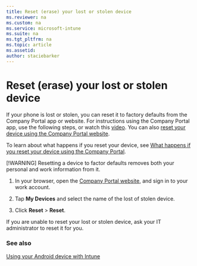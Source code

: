 ```yaml
---
title: Reset (erase) your lost or stolen device
ms.reviewer: na
ms.custom: na
ms.service: microsoft-intune
ms.suite: na
ms.tgt_pltfrm: na
ms.topic: article
ms.assetid:
author: staciebarker
---
```


# Reset (erase) your lost or stolen device

If your phone is lost or stolen, you can reset it to factory defaults from the Company Portal app or website. For instructions using the Company Portal app, use the following steps, or watch this [video](http://aka.ms/ly1x17). You can also [reset your device using the Company Portal website](reset-your-device-cpwebsite.md).

To learn about what happens if you reset your device, see [What happens if you reset your device using the Company Portal](what-happens-if-you-reset-your-device-using-the-company-portal-android.md).

[!WARNING] Resetting a device to factor defaults removes both your personal and work information from it.

1.  In your browser, open the [Company Portal website](http://portal.manage.microsoft.com), and sign in to your work account.

2.  Tap **My Devices** and select the name of the lost of stolen  device.

3.  Click **Reset** &gt; **Reset**.

If you are unable to reset your lost or stolen device, ask your IT administrator to reset it for you.

### See also
[Using your Android device with Intune](using-your-android-device-with-intune.md)

